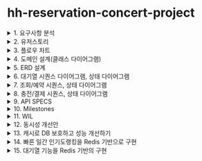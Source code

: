 # hh-reservation-concert-project



<details>
  <summary>1. 요구사항 분석</summary>
<h2>요구사항 정리</h2>
<hr>

- 콘서트 예약 서비스` 구현해 봅니다.
- 대기열 시스템을 구축하고, 예약 서비스는 작업가능한 유저만 수행할 수 있도록 해야합니다.
- 사용자는 좌석예약 시에 미리 충전한 잔액을 이용합니다.**
- 좌석 예약 요청시에, 결제가 이루어지지 않더라도 일정 시간동안 다른 유저가 해당 좌석에 접근할 수 없도록 합니다.

## Requirements

- 아래 5가지 API 를 구현합니다.
    - 유저 토큰 발급 API
    - 예약 가능 날짜 / 좌석 API
    - 좌석 예약 요청 API
    - 잔액 충전 / 조회 API
    - 결제 API
- 각 기능 및 제약사항에 대해 단위 테스트를 반드시 하나 이상 작성하도록 합니다.
- 다수의 인스턴스로 어플리케이션이 동작하더라도 기능에 문제가 없도록 작성하도록 합니다.
- 동시성 이슈를 고려하여 구현합니다.
- 대기열 개념을 고려해 구현합니다.

## API Specs

1️⃣ **`주요` 유저 대기열 토큰 기능**

- 서비스를 이용할 토큰을 발급받는 API를 작성합니다.
- 토큰은 유저의 UUID 와 해당 유저의 대기열을 관리할 수 있는 정보 ( 대기 순서 or 잔여 시간 등 ) 를 포함합니다.
- 이후 모든 API 는 위 토큰을 이용해 대기열 검증을 통과해야 이용 가능합니다.

> 기본적으로 폴링으로 본인의 대기열을 확인한다고 가정하며, 다른 방안 또한 고려해보고 구현해 볼 수 있습니다.
*** 대기열 토큰 발급 API
* 대기번호 조회 API**
>

**2️⃣ `기본` 예약 가능 날짜 / 좌석 API**

- 예약가능한 날짜와 해당 날짜의 좌석을 조회하는 API 를 각각 작성합니다.
- 예약 가능한 날짜 목록을 조회할 수 있습니다.
- 날짜 정보를 입력받아 예약가능한 좌석정보를 조회할 수 있습니다.

> 좌석 정보는 1 ~ 50 까지의 좌석번호로 관리됩니다.
>

3️⃣ **`주요` 좌석 예약 요청 API**

- 날짜와 좌석 정보를 입력받아 좌석을 예약 처리하는 API 를 작성합니다.
- 좌석 예약과 동시에 해당 좌석은 그 유저에게 약 **5분**간 임시 배정됩니다. ( 시간은 정책에 따라 자율적으로 정의합니다. )
- 만약 배정 시간 내에 결제가 완료되지 않는다면 좌석에 대한 임시 배정은 해제되어야 한다.
- 누군가에게 점유된 동안에는 해당 좌석은 다른 사용자가 예약할 수 없어야 한다.

4️⃣ **`기본`**  **잔액 충전 / 조회 API**

- 결제에 사용될 금액을 API 를 통해 충전하는 API 를 작성합니다.
- 사용자 식별자 및 충전할 금액을 받아 잔액을 충전합니다.
- 사용자 식별자를 통해 해당 사용자의 잔액을 조회합니다.

5️⃣ **`주요` 결제 API**

- 결제 처리하고 결제 내역을 생성하는 API 를 작성합니다.
- 결제가 완료되면 해당 좌석의 소유권을 유저에게 배정하고 대기열 토큰을 만료시킵니다.

<aside>
💡 **KEY POINT**

</aside>

- 유저간 대기열을 요청 순서대로 정확하게 제공할 방법을 고민해 봅니다.
- 동시에 여러 사용자가 예약 요청을 했을 때, 좌석이 중복으로 배정 가능하지 않도록 합니다.
</details>

<details>
  <summary>2. 유저스토리</summary>
<h2>유저스토리</h2>
<hr>
  <img src="https://raw.githubusercontent.com/jivebreaddev/hh-reservation-concert-project/week2-base/docs/user-story.png" alt="이미지 설명">

### 주요 유즈 케이스 시나리오

#### 1. 대기열 진입
  - 고객이 조회 및 예약을 위해 대기열에 진입합니다.
  - 진입 가능해질때까지, 현재 대기열 순번을 표기합니다.
#### 2. 콘서트 예약가능한 날짜 조회/ 임시 예약
  - 발급된 토큰으로 조회 및 좌석 예약을 진행합니다.
  - 콘서트 좌석은 임시 예약되어 5분간 예약 불가 됩니다.
#### 3. 좌석 결제/포인트 결제
  - 임시 예약 성공시에 결제를 진행합니다.
  - 결제 성공 시, 좌석 예약을 확정합니다.
  


</details>

<details>
  <summary>3. 플로우 차트</summary>
<h2> 콘서트 예약가능한 날짜 조회/ 임시 예약 플로우 차트</h2>
<hr>
  <img src="https://raw.githubusercontent.com/jivebreaddev/hh-reservation-concert-project/week2-base/docs/flowChart.png" alt="이미지 설명">

<h2> 좌석 결제/포인트 결제 플로우 차트 </h2>
<hr>
  <img src="https://raw.githubusercontent.com/jivebreaddev/hh-reservation-concert-project/week2-base/docs/flowchart2.png" alt="이미지 설명">
</details>

<details>
  <summary>4. 도메인 설계(클래스 다이어그램)</summary>
</details>

<details>
  <summary>5. ERD 설계</summary>
<h2> 결제, 예약, 고객, 좌석, 콘서트, 대기열, 토큰에 대한 스키마 설계 </h2>
<hr>
  <img src="https://raw.githubusercontent.com/jivebreaddev/hh-reservation-concert-project/week2-base/docs/erd.png" alt="이미지 설명">
</details>

<details>
  <summary>6. 대기열 시퀀스 다이어그램, 상태 다이어그램</summary>
<h2> 대기열 시퀀스 다이어그램 </h2>
<hr>
  <img src="https://raw.githubusercontent.com/jivebreaddev/hh-reservation-concert-project/week2-base/docs/queue.png" alt="이미지 설명">
<h2> 대기열 상태 다이어그램 </h2>
<hr>
  <img src="https://raw.githubusercontent.com/jivebreaddev/hh-reservation-concert-project/week2-base/docs/stateQueue.png" alt="이미지 설명">

</details>

<details>
  <summary>7. 조회/예약 시퀀스, 상태 다이어그램</summary>
<h2> 조회 시퀀스 다이어그램 </h2>
<hr>
  <img src="https://raw.githubusercontent.com/jivebreaddev/hh-reservation-concert-project/week2-base/docs/booking.png" alt="이미지 설명">
<h2> 조회 상태 다이어그램 </h2>
<hr>
  <img src="https://raw.githubusercontent.com/jivebreaddev/hh-reservation-concert-project/week2-base/docs/stateReservation.png" alt="이미지 설명">
<h2> 조회 시퀀스 다이어그램 </h2>
<hr>
  <img src="https://raw.githubusercontent.com/jivebreaddev/hh-reservation-concert-project/week2-base/docs/reservation.png" alt="이미지 설명">
<h2> 조회 상태 다이어그램 </h2>
<hr>
  <img src="https://raw.githubusercontent.com/jivebreaddev/hh-reservation-concert-project/week2-base/docs/stateSeat.png" alt="이미지 설명">


</details>

<details>
  <summary>8. 충전/결제 시퀀스, 상태 다이어그램</summary>
<h2> 충전/결제 시퀀스 다이어그램 </h2>
<hr>
  <img src="https://raw.githubusercontent.com/jivebreaddev/hh-reservation-concert-project/week2-base/docs/payment.png" alt="이미지 설명">
<h2> 충전/결제 상태 다이어그램 </h2>
<hr>
  <img src="https://raw.githubusercontent.com/jivebreaddev/hh-reservation-concert-project/week2-base/docs/statePayment.png" alt="이미지 설명">

</details>

<details>
  <summary>9. API SPECS</summary>
    <h2> 대기열 API</h2>
    <hr>
    <img src="https://raw.githubusercontent.com/jivebreaddev/hh-reservation-concert-project/week2-advanced/docs/swagger/queue.png" alt="이미지 설명" >
  
  <h2> 예약 접근 가능 API</h2>
    <hr>
      <img src="https://raw.githubusercontent.com/jivebreaddev/hh-reservation-concert-project/week2-advanced/docs/swagger/reservationAvailable.png" alt="이미지 설명" >

  <h2> 예약 조회 API</h2>
    <hr>
      <img src="https://raw.githubusercontent.com/jivebreaddev/hh-reservation-concert-project/week2-advanced/docs/swagger/reservationView.png" alt="이미지 설명" >

  <h2> 마일스톤</h2>
    <hr>
      <img src="https://raw.githubusercontent.com/jivebreaddev/hh-reservation-concert-project/week2-advanced/docs/swagger/reservationView.png" alt="이미지 설명" >

  <h2> 마일스톤</h2>
    <hr>
      <img src="https://raw.githubusercontent.com/jivebreaddev/hh-reservation-concert-project/week2-advanced/docs/swagger/reservationView.png" alt="이미지 설명" >

  <h2> 마일스톤</h2>
    <hr>
      <img src="https://raw.githubusercontent.com/jivebreaddev/hh-reservation-concert-project/week2-advanced/docs/swagger/reservationView.png" alt="이미지 설명" >

  <h2> 마일스톤</h2>
    <hr>
      <img src="https://raw.githubusercontent.com/jivebreaddev/hh-reservation-concert-project/week2-advanced/docs/swagger/reservationView.png" alt="이미지 설명" >

  <h2> 마일스톤</h2>
    <hr>
      <img src="https://raw.githubusercontent.com/jivebreaddev/hh-reservation-concert-project/week2-advanced/docs/swagger/reservationView.png" alt="이미지 설명" >

</details>

<details>
  <summary>10. Milestones</summary>
  <h2> 마일스톤</h2>
  <hr>
  <img src="https://raw.githubusercontent.com/jivebreaddev/hh-reservation-concert-project/main/docs/concertgaant.JPG" alt="이미지 설명" >
</details>


<details>
  <summary>11. WIL</summary>

## 1주차 WIL
### 과제 목표
- mocking 과 stubbing 을 통한 unit 테스트 작성법 숙지
- 통합 테스트 작성과 동시성 테스트 작성

#### 1) 실습 내용:
1. 포인트 결제/충전/사용에 대한 API 를 구현하고 단위테스트를 작성했다.
2. 단일 서버에서 일어날 수 있는 동시성 이슈에 대한 이슈를 해결했다.

#### 2) 학습 내용:
1. 테스트 피라미드란 무엇인가?
   - 유닛테스트, 통합테스트, E2E 테스트
2. 의존성을 제거하기 위한 방법은 무엇이 있을까?
   - mocking
   - fake
3. 동시성 테스트에 대한 정책 짜기
   - 입금, 출금이 동시에?
   - 입급이 동시에 2번?
   - 출금이 동시에 2번?
4. 테스트의 도구는 무엇이 있을까?
   - 러너, 어썰션, 모킹, 테스트 훅
5. 좋은 테스트의 기준은 무엇일까?
  - 실패하기 쉬운 테스트
6. 테스트 더블은 무엇일까?
  - mock, stub, fake, spy
7. mutex vs semaphore
   - MUTEX 는 여러 프로세스를 실행하는 환경에서 자원에 대한 접근 제한을 의미한다. ACQUIRE(락 획득), RELEASE(락 해제) 행위를 합니다.
   - SEMAPHORE 은 임계구역에 접근할 수 있는 프로세스 수를 정해두고 WAIT을 실행하다가, SIGNAL로 진입합니다.
#### 3) 회고:
1. 지식을 습득할 때, 왜?라는 질문들을 많이 던지고 범주를 나눠서 정리하면, '일을 잘하기 쉬워지구나'를 멘토님을 보고 느꼈다. 
2. 단일 서버내 멀티스레드의 자원 경합에 대한 이슈를 세가지 시나리오로 해결해봤다. 또, 쓰레드를 병렬로 열어서 테스트하는 법을 이해할 수 있었다.
   - synchronized
   - CAS (atomic), ReentrantLock
   - ConcurrentLinkedQueue, 동시성 자료구조
3. 마지막으로, 내가 뭘 모르는지 정의하고, 문제에 대해 공유하는 방법을 이해할 수 있었다.


## 2주차 WIL

### Swagger 구현 및 도메인 설계 및 설계 세부사항 정리
#### 1) 실습 내용:
1. 유저스토리들을 생성으로 요구사항을 명확히 분석하기 (애매모호한것을 뾰족하게한다.)
   - 유저스토리 
   - 플로우 차트로 유즈 케이스 분석
2. OpenAPI 명세로 협업
3. 도메인 모델링
   - 상태 다이어그램
   - 도메인 간 메시지 식별
   - 행위에 대한 시퀀스 다이어그램
4. ERD 설계

#### 2) 학습 내용:
1. 시퀀스 다이어그램을 언제 사용할지
2. 플로우 차트를 통해 유즈케이스 분석하기
3. 도메인 모델링
   - 도메인 간 메시지 식별
   - 도메인의 상태 다이어그램
3. AGGREGATE ROOT 식별 및 패키지 분리


#### 3) 회고:
1. 추상적인 아이디어를 뾰족하게 표현하는 법
2. Mock API 전달해서, 빠른 커뮤니케이션 진행
3. 어떤 아이디어는 어떤 툴로 표현해야 좋은지 고민할 수 있었음

## 3주차 WIL
### 애플리케이션 아키텍처 구조
#### 1) 실습 내용:
1. DIP를 통해 의존성 방향을 도메인을 향해 설정
2. 유저 시나리오들에 대한 비즈니스 로직 개발 및 단위 테스트 작성

#### 2) 학습 내용:
1. 클린아키텍처가 중요한 이유?
   - 변경의 범위를 최소한으로 만들기 위해
   - DIP, OCP 를 지키기 위해
2. 멘토님의 성과를 공유 받으면서 내가 어떤 부분들을 측정하고, 해결하고 공유하는 법을 선택할지 생각해볼 수 있었다.
   - 해결 방법을 왜하는지?
   - 목표 수치는 무엇인지?
   - 해결하는 방법은 무엇이 있는지?
   - 이해를 높이는 도표는 무엇이 있는지?
3. 외부 연동시 팁들
   - Connection Pool 이 보통 thread 당으로 물려 이슈 생김
   - 비동기로 해결하게 되면, 결제 처리는 정책으로 풀어낸다. 
   - 정책에 따라, 예약과 결제를 하나로 묶는 경우도 있다.
   - 장애시
     - 외부 서비스 에러시, 써킷 건다.
     - REDIS로 대기열 운영하다가 장애지점은 메모리 적재량 초과

#### 3) 회고:
1. DIP를 적용해서, 비즈니스 로직을 구현했다.
   - Interceptor로 token 발급 받은 고객만 예약할 수 있도록 처리
   - Scheduler로 대기열 입장 처리
     - 대기열 입장 처리에 대한 정책 고민 
       - 시간당 n명의 인원 입장
       - 입장 인원들의 상태 처리이후 n명의 인원 입장


## 4주차 WIL

### 통합테스트 작성 및 인덱스를 통한 쿼리 최적화 
#### 1) 실습 내용:

#### 2) 학습 내용:
- Lost Update, Dirty Read, Phantom Read
- DeadLock을 발생시키는 시나리오
  - 데드락 회피전략 구성
- 트랜잭션 충돌에 대한 정책 수립
  - retry
  - timeout
- 낙관적 락과 비관적 락 사용

#### 3) 회고:


## 5주차 WIL

### 통합테스트 작성 및 동시성 테스트 작성
#### 1) 실습 내용:

#### 2) 학습 내용:

#### 3) 회고:


</details>


<details>
  <summary>12. 동시성 개선안</summary>

# 1. 단일 서버내 동시성 이슈

## 1. 기술적인 문제 정의
 - 단일 서버내에서 멀티 스레드내 공유 자원에 대한 동시성 이슈 해결

## 2. 개선 정의
  - 공유 자원에 멀티스레드가 접근을 제어하여 데이터의 일관성을 보장(1)하고 데드락을 방지(2)하며 성능을 유지(3)합니다.
  - 단일 서버에 대한 동시성 이해를 실무에서 사용하는 경우는 아래와 같습니다.
    - 로컬 데이터인 경우(ThreadLocal, Local Cache, Hibernate Event Queue)
    - 로컬 파일 및 로그 파일의 경우
    - 로컬에서 유지되는 스티키 세션의 경우
   
### A. 해결책: atomic class (락프리)
    - Compare And Swapped 메커니즘으로 데드락 문제 없고 높은 성능 유지 가능
### B. 해결책: 동시성 데이터 구조
    - thread safe 한 ConcurrentHashMap 
        - 특정 버킷에만 락을 걸고 put
        - get은 락이 존재하지 않음
        - cas와 synchronized를 사용하여 최적화 됨
    - thread safe 한 LinkedQueue로 queue를 통한 작업 제어
```java  
private final ConcurrentLinkedQueue<UserTransaction> requestQueue = new ConcurrentLinkedQueue<>();

public void addQueue(Long userId, Long amount) {
  // 요청을 큐에 추가
  requestQueue.offer(new UserTransaction(userId, amount));

  // 큐에서 요청을 비동기적으로 처리
  executorService.submit(() -> processQueue());
}
```

### C. 해결책: LOCK
    - ReentrantLock을 사용하여, 임계영역에서 제어를 할 수있는 설정 가능
```java  
private final ConcurrentHashMap<Long, Lock> userLocks = new ConcurrentHashMap<>();
private Lock getUserLock(Long userId) {
  return userLocks.computeIfAbsent(userId, id -> new ReentrantLock());
}
// 락을 통해 유저에 대한 동시성 제어
if (userLock.tryLock()) {
try {
  // 비즈니스 로직
} finally {
userLock.unlock();
}

```
## 4. 장점, 단점
### V1 Synchronized 활용

- 성능
    - 성능 하
- 장점
    - 간단함
- 단점
    - synchronized 를 동기화된 메서드 `synchronized void charge()` 와 같은 방식으로 사용하게 되면, 메서드 단위로 여러 스레드가 접근할 수 없음

### V2 ReentrantLock 활용
- 성능
    - 성능 중
- 장점
    - 공정성 설정 가능 (락 획득 시간 지정)
    - 사용하기 편리하다.
- 단점
    - 데드락을 관리하기 어려움
    - 동시성 관리에 있어서, 모든 동시 요청을 처리하고 싶을 때, lock의 제한으로 처리할 수 없음

### V3 ConcurrentLinkedQueue 활용
- 성능
  ? (시간 측정 테스트 못함)
- 장점
    - 모든 요청에 대해서 lock에 대한 관리 없이 처리할 수 있다.
- 단점
    - 너무 많은 요청이 쌓일 경우, OOM 의 위험이 있다.


# 2. DB 접근의 동시성 이슈

## 1. 기술적인 문제 정의
    - 멀티 스레드내 DB 공유 자원에 대한 동시성 이슈 해결
## 2. 개선 정의
  - 공유 자원에 멀티스레드가 접근을 제어하여 데이터의 일관성을 보장(1)하고 데드락을 방지(2)하며 성능을 유지(3)합니다.
  - DB 동시성 이해를 실무에서 사용하는 경우는 아래와 같습니다.
      - 잦은 업데이트가 필요한 DB 레코드를 동시에 접근할 때 일관성을 보장합니다.
      - 잦은 업데이트가 필요한 DB 레코드에 대한 데드락 이슈

### A. 해결책: 낙관적 락
    - 애플리케이션에서 row에 version 값을 생성하여, update를 반영합니다. 실패시에, retry 혹은 반영되지않게 합니다.
    - retry 요청을 처리하지 않고 실패시키는 정책을 적용할 때, 성능적으로 비용이 적습니다.
    - 충돌이 많이 발생하고 retry를 많이 적용해야된다면, 다른 방법으로 개선하는것이 좋습니다. (많은 요청에 의해 DB Connection 및 스레드 점유됨)



#### AS-IS

##### A. 대상 유저 시나리오: 예약 시나리오
- 공유 자원: 좌석
- 설명: 여러 고객들이 한개의 좌석에 대해 예약하려고 할때, 한 고객이 트랜잭션이 완료되기 전에 다른 고객이 예약을 요청할 수 있다.


#### TO-BE
##### A. 대상 유저 시나리오: 예약 시나리오
- 정합성 검증 대상 (콘서트 예약 시나리오: 하나의 요청만 성공시키면 되는 경우)
    - 10 개의 쓰레드를 병렬로 열어서 테스트하여 콘서트 예약이 하나가 성공하는 것을 테스트합니다.
    - 1개 이상의 성공 하지 않는지 검증합니다.
      - 동시 요청에 대해서 1회만 반영해도되는 경우 낙관적락을 사용하고 나머지 요청을 실패 시킬수있다.
      - 하지만, 낙관적 락으로 동시에 여러번 상태가 변경되어야 하는 경우에는 적절하지 않을 수 있다.
        - 예시) 포인트 충전 1000 (성공), 포인트 사용 1000 (실패), 포인트 충전 1000(성공) -> 순서에 민감한 포인트 시나리오의 경우, 정합성을 유지하기 힘들어진다.
```java  

// 좌석에 대한 Version 필드 생성
@Entity
@Table(name = "seats")
public class Seat {

  @Column(name = "id", columnDefinition = "binary(16)")
  @Id
  private UUID id;
  @Column(name = "concert_id", nullable = false)
  private UUID concertId;
  @Column(name = "status", nullable = false, columnDefinition = "varchar(255)")
  @Enumerated(EnumType.STRING)
  private SeatStatus seatStatus;
  @Column(name = "created_at", nullable = false)
  private LocalDateTime createdAt;

  @Version
  private Long version;
```

```java  
@Test
@DisplayName("동일 유저가 동시 예약 요청 시 하나만 성공해야 함")
void concurrencyReserveTest() throws InterruptedException {
  // Given
  int numberOfThreads = 10;
  ExecutorService executorService = Executors.newFixedThreadPool(numberOfThreads);
  CountDownLatch latch = new CountDownLatch(numberOfThreads);

  // When

  for (int i = 0; i < numberOfThreads; i++) {
    executorService.submit(() -> {
      try {
        defaultReservationService.bookTemporarySeat(new TemporaryReservationRequest(userId, seat));
        results.add(true);
      } catch (Exception e){
        results.add(false);
      } finally {
        latch.countDown();
      }
    });
  }

  latch.await();
  executorService.shutdown();
  // When 한개만 통과하는 것이 성공
  long successCount = results.stream().filter(result -> result).count();
  assertThat(successCount).isEqualTo(1);

}
```

### B. 해결책: 비관적 락
    - 'SELECT ... FOR UPDATE' 를 사용하면, X-Lock을 사용하게되고, 다른 트랜잭션은 접근할 수 없습니다.
    - 즉각적 정합성이 필요한 경우 사용하게되고, 경합이 많은 경우 사용하면 좋지 않습니다. (Lock에 따른, 성능 저하 및 의도치 않은 데드락)



#### AS-IS
##### A. 대상 유저 시나리오: 잔액 충전, 사용, 결제 시나리오
- 공유 자원: 포인트 잔고
- 설명: 
  - 아래와 문제가 생길 수 있음, 
      - (1) Lost Update(즉, 최종적 하나의 업데이트만 반영되는 이슈가 생김)
        - 입금, 출금이 동시에?
      - (2) 중복 이벤트 처리가 되지 않음
        - 입급이 동시에 2번?
        - 출금이 동시에 2번?
```java  

@Transactional
public ChargeResponse chargePoint(ChargeRequest chargeRequest, UUID paymentId)

@Transactional
public GetBalanceResponse getUserPoint(GetBalanceRequest request) 

@Transactional
public UseResponse useUserPoint(UseRequest request)

// 포인트를 조회하는 시점에 x-lock을 겁니다. 
public interface PointRepository {
  @Lock(LockModeType.PESSIMISTIC_WRITE)
  Optional<Point> findByUserId(UUID uuid);
  
```
#### TO-BE
##### A. 대상 유저 시나리오: 잔액 충전, 사용, 결제 시나리오
- 비관적 락을 사용해, 각각의 요청들을 하나씩 처리하게 진행합니다.
- 정합성 검증 절차 (포인트 충전 및 결제 시나리오: 모든 요청을 성공시키야 되는 경우)
    - 10 개의 쓰레드를 병렬로 열어서 테스트하여 결제 요청이 모두 성공하는 것을 테스트합니다.
    - 누락없이 모든 요청이 수행되는지 검증합니다.
```java  
  @Test
  @DisplayName("동일 유저가 동시 예약 요청 시 하나만 성공해야 함")
  void concurrencyReserveTest() throws InterruptedException {
  // Given
  int numberOfThreads = 10;
  ExecutorService executorService = Executors.newFixedThreadPool(numberOfThreads);
  CountDownLatch latch = new CountDownLatch(numberOfThreads);

  // When
  for (int i = 0; i < numberOfThreads; i++) {
    executorService.submit(() -> {
      try {
        defaultReservationService.bookTemporarySeat(new TemporaryReservationRequest(userId, seat));
        results.add(true);
      } catch (Exception e) {
        results.add(false);
      } finally {
        latch.countDown();
      }
    });
  }

  latch.await();
  executorService.shutdown();
  // When 한개만 통과하는 것이 성공
  long successCount = results.stream().filter(result -> result).count();
  assertThat(successCount).isEqualTo(1);

}
```


### C. 참고 자료: MySQL에서 다른 락들은 무엇이 있을까? 또한, 동시성제어는 어떻게 하고 있을까? 
- S-Lock (공유락)
  - 설정된 트랜잭션은 읽기 작업만 수행 가능하다.
  - 다른 트랜잭션은 읽기 가능하다.
- X-Lock (배타락)
  - 설정된 트랜잭션은 읽기, 쓰기 모두 수행가능하다.
  - 다른 트랜잭션은 대기해야한다.
- 레코드락
  - 스토리지 엔진 수준에서 테이블 레코드 자체를 잠그게 된다.
  - MySQL 에서는 인덱스 를 기준으로 락을 걸게 되는데 인덱스를 통해 검색되는 모든 레코드를 잠금하게된다.
  - 인덱스 부재시 풀스캔으로 모든 레코드 락을 걸게 된다.
- 갭락
  - 레코드와 레코드 사이의 간격을 락을 건다.
  - Phantom Read 를 방지하기위해, 범위에 해당하는 테이블 공간에 대해서 락을 건다.
  - Repeatable Read isolation level에서 undo 로그에서 tracsactionId를 기반으로 조회해서 PhantomRead가 안일어나게 방지하게된다.

## 3. as-is, to-be 데이터 증거 측정


## 4. 대안
### A. 한계점: 비관적 락, 낙관적 락을 사용할때, 요구치의 성능을 맞추기 힘듬
- 예를 들어, '좋아요' 와 같은 변경이 자주되는 데이터를 낙관적 락으로 구현시에, 정합성 이슈가 생긴다.
- 비관적 락으로 구현시에도 트래픽이 몰릴 시에 Timeout 으로 요청에 실패할 수 있습니다.

- Write 와 Read가 헤비한 데이터에 경우 다른 처리 방법이 필요합니다.
- MQ나 Redis를 활용한 요청 처리로 트래픽이 폭주할때, 버퍼를 확보하여 순서대로 정책에 맞춰 처리할 수 있습니다.

# 3. 다중 서버의 동시성 이슈

## 1. 기술적인 문제 정의
    - 다중 서버내 DB 공유 자원에 대한 동시성 이슈 해결

## 2. 개선 정의
- 다중 서버가 분산락을 통해 DB에 동시성 문제가 생기는 요청을 제한합니다.
  - 분산락을 도입하면서 생기는 이슈들에 대한 처리도 진행합니다.
    - Redis가 실패 했을 경우를 대비한 처리 (HA 구성 혹은 애플리케이션 로직 구성)
    - 데드락 예방을 위한, Lock Ordering 처리
    - 락 임계 시간 제한(lease time) 및, 락에 대한 범위 줄이기

## 3. as-is, to-be 데이터 증거 측정

### AS-IS
#### A. 예약 시나리오

```java  
    @Transactional
    public TemporaryReservationResponse bookTemporarySeat(
      TemporaryReservationRequest request
    ) {
    
    }

    @Transactional
    public ReservationResponse bookSeat(
      ReservationRequest request  
    ) {
    
    }
```
- 성능 측정 필요

#### B. 잔액 충전, 사용, 결제 시나리오
```java  

@Transactional
public TemporaryReservationResponse bookTemporarySeat(
    TemporaryReservationRequest request
) {

}
@Transactional
public ReservationResponse bookSeat(
    ReservationRequest request) {

}
```
- 성능 측정 필요


### TO-BE 
#### A. 예약 시나리오 
- 정합성 검증 대상 (콘서트 예약 시나리오: 하나의 요청만 성공시키면 되는 경우)
    - 10 개의 쓰레드를 병렬로 열어서 테스트하여 콘서트 예약이 하나가 성공하는 것을 테스트합니다.
    - 1개 이상의 성공 하지 않는지 검증합니다.
- 성능 측정 필요

```java  
@SimpleLock(lockKeys=[1,2,3])
@Transactional
public TemporaryReservationResponse bookTemporarySeat(
    TemporaryReservationRequest request
) {

}
@SimpleLock(lockKeys=[1,2,3])
@Transactional
public ReservationResponse bookSeat(
    ReservationRequest request) {

}

```
- simple lock 으로 해결 가능한지?
  - simple lock으로 구현 가능하다. 
    - 위에서도 낙관적 락을 이용한 best effort 전략으로 첫 요청 제외하고 다 실패 시키면서, 경쟁하는 자원(콘서트 좌석)에 대해 대기하는 스레드를 없애려고했다.
    - 이 경우에도 simple lock으로 가볍게 처리하는 편이 좋아 보인다.
- spin lock 으로 해결 가능한지?
  - spin lock으로 해결 할 수 없다.
    - 오래 걸리지 않는 자원이라면, 문제가 없지만, 임시 예약이 5분이상 이라고 한다면 그동안 spin lock이 소모하는 자원이 지나치게 클것으로 보인다.
- pub/sub lock 으로 해결 가능한지?
  - pub/sub 을 통해도 처리할 수 있다.
    - 하지만, pub,sub 도 소모되는 자원이라서 최적이 아니다. 

#### B. 잔액 충전, 사용, 결제 시나리오

- 정합성 검증 절차 (포인트 충전 및 결제 시나리오: 모든 요청을 성공시키야 되는 경우)
    - 10 개의 쓰레드를 병렬로 열어서 테스트하여 결제 요청이 모두 성공하는 것을 테스트합니다.
    - 누락없이 모든 요청이 수행되는지 검증합니다.
- 성능 측정 필요

```java  
@DistributeLock(lockKeys=[1,2,3])
@Transactional
public ChargeResponse chargePoint(ChargeRequest chargeRequest, UUID paymentId)
@DistributeLock(lockKeys=[1,2,3])
@Transactional
public GetBalanceResponse getUserPoint(GetBalanceRequest request)
@DistributeLock(lockKeys=[1,2,3])
@Transactional
public UseResponse useUserPoint(UseRequest request)

```

- simple lock 으로 해결 가능한지?
    - simple lock으로 해결 할 수 없다.
      - 충전이나, 포인트 사용 및 결제는 빠른 실패를 통해서, 즉각적인 일관성을 구현할 수 없다.
- spin lock 으로 해결 가능한지?
    - spin lock으로 해결 가능하다.
      - 동일 요청이 많이 들어온다면, 서버 부하가 심해져 최적은 아니다. 
      - 결제 요청은 오래 걸릴 수도 있어, 짧은 시간 동안 점유 해야하는 '임계 지점'이 길어 질 수 있따. 
- pub/sub lock 으로 해결 가능한지?
  - pub/sub lock은 해결 가능하다.
    - pub/sub 에 대한 갯수에 대해서 실험하고 최대 허용치를 검증하고 사용한다면, 최적의 사용이라고 생각한다.
    - 다만, pub/sub의 갯수가 지나치게 늘어날때를 대비한 처리도 필요해 보인다.


## 4. 각 락들에 대한 장점, 단점

| 구분 | Simple Lock | Spin Lock              | Pub/Sub Lock                    |
| --- | --- |------------------------|---------------------------------|
| 주요 명령어 | SET NX EX + DEL | SET NX EX + DEL (반복)   | SET NX EX + PUBLISH + SUBSCRIBE |
| 대기 방식 | 대기 없음 (즉시 실패) | 폴링(Polling) 방식         | 이벤트 기반 대기                       |
| 구현 복잡도 | 낮음 | 중간                     | 높음                              |
| 서버 부하 | 매우 낮음 | 높음 (반복 요청)   | 중간 + 비교적 메모리 사용량 높음             |
| 락 획득 확률 | 낮음 (한 번만 시도) | 높음 (반복 시도)             | 중간~높음                           |
| 데드락 위험 | EX 만료 기반 해결 | EX + 최대 재시도            | EX + 메시지 누락 주의                  |
| 적합한 환경 | 경쟁이 적은 환경, 짧은 작업 | 락 획득이 중요한 환경, 짧은 대기 시간 | 긴 대기 가능성, 서버 부하 감소 필요           |



## 5. 참고 자료: Global Lock의 종류
- Spin Lock
  - 락을 획득 할때까지, 반복적인 락 획득 시도 
  - 긴 대기가 예상 될때, 부하 심함
  - 로직이 짧을 때 사용 
- Simple Lock
  - 기본적인 락 획득 시도하고 실패시, 실패 처리
  - 로직이 짧을 때 사용
  - 재시도 없이 best effort 전략 (낙관락과 비슷)
- 분산 락
  - redis 메시징을 통해 채널 구독하여 락에 대기처리
  - 긴 대기 일때, 부하에 대한 처리 필요
- Red Lock
- Redis 는 어떻게 동시성을 보장하는 걸까?
- Redis에서 중요한 설정들 

# 4. 동시성 이슈를 피해가는 메시지 큐 도입

## 1. 기술적인 문제 정의

## 2. 개선 정의

# 5. 동시성 이슈를 피해가지 못하는 즉각적 일관성이 필요한 경우

</details>
<details>
  <summary>13. 캐시로 DB 보호하고 성능 개선하기</summary>

# 1. REDIS 활용한 조회 성능 개선

## A. 기술적인 문제 정의 (조회 성능 개선)

## B. 개선 정의 

## C. as-is, to-be 데이터 증거 측정


## D. 참고 자료: 캐싱 전략 && 로컬 캐시와 캐시
- 레이어드 캐싱 전략

- 데이터 불일치 문제

- redis 가용성에 대한 처리 

- 만료 정책

- 캐시 전략

</details>

<details>
  <summary>14. 빠른 일간 인기도랭킹을 Redis 기반으로 구현</summary>

# 1. redis ZSET을 활용한 일간 인기도 랭킹 

## A. 기술적인 문제 정의 
- 일간 콘서트 예약 랭킹을 redis의 zset으로 구현합니다.

## B. 개선 정의
- 일간 랭킹을 위한 redis key: "ranking:yyyyMMdd"에 "concertId"를 대상으로 예약 숫자를 증가 시킵니다.
- TTL을 통해 일주일이 지난 key값들은 삭제합니다.

![img.png](docs/REDIS.png)


## C. as-is, to-be 데이터 증거 측정


### AS-IS

- 문제점
  - 주문량 기반 콘서트 랭킹은 DB에서 하루 1회 배치로 계산되어야함 -> 주문의 수가 많다면 DB에 부하 심함
  - 실시간 랭킹을 제공하지 못함
  - 랭킹 조회 시 복잡한 SQL Join과 집계 쿼리로 인해 성능 저하


### TO-BE

- 해결
  - DB 부하 없이 빠르게 응답
  - Redis에서 실시간 랭킹을 바로 조회 가능

- 개선 데이터 측정

| 항목         | AS-IS          | TO-BE              | 개선 효과           |
| ---------- | -------------- | ------------------ | --------------- |
| 랭킹 업데이트 주기 | 1일 1회 배치       | 5분 단위 집계  | 이벤트 대응 시간 대폭 단축 |
| 평균 조회 응답시간 | 800ms (DB 기준)  | 10ms (Redis 기준)    | 98% 이상 개선       |
| 시스템 부하     | DB CPU 피크 70%  | Redis CPU 10% 내외   | DB 병목 제거        |


- 한계점
  - REDIS 도입으로 인한 복잡성 
    - 메모리 사용량이 지나치게 되면, REDIS 비정상 종료됨 
    - 이에 따른 모니터링, 클러스터링는 복잡성을 증가
  - REDIS에 지나친 부하가 가는 경우 대비 필요
    - REDIS 가 트래픽을 너무 많이 받는경우를 대비해, 비동기 처리를 하는 것도 대량 트래픽시 유리함

## D. 참고 자료: Redis 자료구조 & 직렬화 및 역직렬화 설정 처리

### 1. redis 자료 구조 및 활용 방안
| 데이터 구조                        | 설명                            | 주요 명령어                                   | 사용 예시           |
| ----------------------------- | ----------------------------- | ---------------------------------------- | --------------- |
| **String**                    | 가장 단순한 키-값 구조 (문자열, 숫자, 바이너리) | `SET`, `GET`, `INCR`, `APPEND`           | 캐시, 카운터, 토큰     |
| **List**                      | 순서가 있는 문자열 목록 (양방향 큐)         | `LPUSH`, `RPUSH`, `LPOP`, `LRANGE`       | 대기열, 로그, 채팅 메시지 |
| **Set**                       | 중복 없는 원소 집합                   | `SADD`, `SREM`, `SMEMBERS`               | 태그, 유니크 유저 집합   |
| **Sorted Set (ZSet)**         | score를 기준으로 정렬된 Set           | `ZADD`, `ZINCRBY`, `ZRANGE`, `ZREVRANGE` | 랭킹, 리더보드        |
| **Hash**                      | 필드-값의 Map 구조                  | `HSET`, `HGET`, `HGETALL`                | 객체 저장 (유저, 상품)  |
| **Bitmap**                    | 비트 단위로 저장되는 데이터 (0/1)         | `SETBIT`, `GETBIT`, `BITCOUNT`           | 출석 체크, 플래그 저장   |
| **HyperLogLog**               | 대략적인 유니크 카운트                  | `PFADD`, `PFCOUNT`                       | 방문자 수 추정, UV 통계 |
| **Geo**                       | 위치 기반 좌표 저장 (위도/경도)           | `GEOADD`, `GEORADIUS`, `GEODIST`         | 근처 매장 찾기, 위치 검색 |
| **Stream**                    | append-only 로그 데이터 구조         | `XADD`, `XREAD`, `XGROUP`, `XACK`        | 이벤트 로그, 메시지 큐   |
| **Pub/Sub**                   | 발행-구독 메시징 시스템                 | `PUBLISH`, `SUBSCRIBE`                   | 실시간 알림, 채팅      |
| **Set with Expiry (Key TTL)** | 시간 기반 만료 설정                   | `EXPIRE`, `TTL`                          | 인증 코드, 세션 캐시    |

### 2. redis 저장된 객체들에 대한 직렬화 및 역직렬화 설정 처리

#### 1. ObjectMapper의 DeserializationFeature를 적절히 설정

- serializer와 deserializer 에 대한 설정을 적절히 하여, 오류를 방지한다. 
```java  
    ObjectMapper mapper = new ObjectMapper();
    mapper.configure(DeserializationFeature.FAIL_ON_UNKNOWN_PROPERTIES, false);
    mapper.configure(DeserializationFeature.FAIL_ON_INVALID_SUBTYPE, false);
    mapper.configure(DeserializationFeature.READ_UNKNOWN_ENUM_VALUES_AS_NULL, true);
```
- 

#### 2. 버전 정보를 기반으로 한 Deserialization (수동 처리 방식)

- 버전 정보를 annotation으로 생성하여, 필요하다면 수동 처리하여, deserializer를 설정할 수 있다. 

```java  
    Jackson2JsonRedisSerializer<Product> serializer = new Jackson2JsonRedisSerializer<>(Product.class);
    ObjectMapper objectMapper = new ObjectMapper();
    objectMapper.registerModule(new SimpleModule().addDeserializer(Product.class, new VersionedDeserializer()));
    serializer.setObjectMapper(objectMapper);
```
- 또한, null 값일때, 역직렬화 실패일때, 기본 객체를 전달 하도록 하여 오류를 핸들링 할 수 있다.

```java  
  try {
    Product product = redisTemplate.opsForValue().get(productId);

    if (product == null) {
      System.out.println("Product not found in Redis");
      return null;
    }

  } catch (SerializationException e) {
    // 역직렬화 실패 시 처리
    System.err.println("Error during deserialization: " + e.getMessage());
    // 역직렬화 실패 시 기본 객체 반환
    return new Product(productId, "default", 0);
  } 
```

</details>


<details>
  <summary>15. 대기열 기능을 Redis 기반의 구현</summary>

# 1. REDIS 활용한 대기열 성능 개선

## A. 기술적인 문제 정의 
- 콘서트 예약에 대한 대기열을 redis로 구현합니다.


## B. 개선 정의 (개선 방향 검토)

- Redis 대기열, 발급열 을 통해 토큰 발급을 처리한다.
- consumer 를 통해 token 들을 발급한다. (콘서트 별 대기열이 존재함에 따라, 하나의 서비스로 제공하는 경우 이슈가 생길 수 있다.)

![img.png](docs/queueStates.png)

- Zset 으로 대기열을 구현한다.
  - redis key: "1715600000000"(timestamp) 에 "userId"를 대상을 추가합니다.
  - ZSet에서 Top-N 사용자만 처리
- 컨슈머가 처리대상을 Set에 넣고 TTL 처리하여 발급열에 넣습니다.
  - redis key: "userId"


## C. as-is, to-be 데이터 증거 측정

### AS-IS

- 문제점
    - 주문량 기반 콘서트 랭킹은 DB에서 하루 1회 배치로 계산되어야함 -> 주문의 수가 많다면 DB에 부하 심함
    - 실시간 랭킹을 제공하지 못함
    - 랭킹 조회 시 복잡한 SQL Join과 집계 쿼리로 인해 성능 저하


### TO-BE

- 해결
    - DB 부하 없이 빠르게 대용량 트래픽 처리 가능
    - 성능 + 안정성 + 운영 효율성 모두 향상됨

- 개선 데이터 측정

  | 항목          | AS-IS (DB 기반)      | TO-BE (Redis 기반 대기열)      | 개선 효과               |
  | ----------- |--------------------| ------------------------- | ------------------- |
  | 요청 처리 구조    | 동시 DB 트랜잭션 시도      | 대기열 기반 순차 처리              | TPS 분산 및 DB 부하 완화   |
  | 최대 처리 TPS   | ~ 500 TPS          | 10,000 TPS 이상 (Redis 기준)  | 20배 이상 향상 가능        |
  | 응답 속도 평균    | ~1000ms (DB 부하 의존) | 10\~50ms (Redis 응답 시간 기준) | 최대 95% 이상 응답속도 단축   |
  | 선착순 정확도     | DB 락 또는 ROW 순번에 의존 | ZSet score 기반 정확한 순번 부여   | 논쟁 없는 선착순 구현 가능     |
  | 시스템 안정성     | 트래픽 집중 시 병목 발생     | Redis 단일 처리 → 처리율 조절 가능   | 트래픽 피크 흡수 가능        |


- 한계점
    - 복수 노드 환경 운영 어려움
      - 클러스터 시 Key 분산으로 인해 전역 순서 관리가 어려움
      - 이에 따른 모니터링, 클러스터링는 복잡성을 증가
    - 스케일아웃 한계
      - Redis는 단일 스레드이기 때문에 극단적인 트래픽에서는 병목 가능성 존재
    - 모니터링 도구 부족
      - 대기열 에 대한 대시보드 부족 (카프카는 대시보드 지원)


## D. 참고 자료: Spring Statemachine으로 event 처리하기 && 대기열 정책의 종류

### 1. Statemachine 으로 상태 처리하기

```java
@Override
public void configure(StateMachineStateConfigurer<QueueState, QueueEvent> states) throws Exception {
    states
        .withStates()
        .initial(QueueState.WAITING)
        .state(QueueState.VALIDATING)
        .state(QueueState.TOKEN_ISSUED)
        .state(QueueState.REJECTED);
}

@Override
public void configure(StateMachineTransitionConfigurer<QueueState, QueueEvent> transitions) throws Exception {
    transitions
        .withExternal().source(QueueState.WAITING).target(QueueState.VALIDATING).event(QueueEvent.REQUEST_RECEIVED)
        .and()
        .withExternal().source(QueueState.VALIDATING).target(QueueState.TOKEN_ISSUED).event(QueueEvent.VALIDATION_PASSED)
        .and()
        .withExternal().source(QueueState.VALIDATING).target(QueueState.REJECTED).event(QueueEvent.VALIDATION_FAILED);
}
```
- 다음과 같은 Event에 따른 Spring statemachine 을 추가함으로써, 상태 전이의 정확한 정의를 코드 베이스내에서 일관성있게 사용할 수 있다.
- 상태 추적이 쉬워지고, 확장성과 테스트도 쉽다.


### 2. 대기열의 정책은 무엇이 있는가?

- 놀이기구 정책
  - N초 마다 M 명의 입장객을 받는 정책
  - 허용하는 토큰을 TTL을 걸고 만료시킨다.
  - 장점
    - 구현의 간단함
  - 단점
    - 동적인 트래픽 관리가 불가함 (가능한 인원보다 많은 트래픽)
- 은행 창구 정책
  - M명만 허용하고, M(전체 허용 인원수) -N(현재 입장객)을 허용하는 정책
  - 허용하는 토큰을 관리하고 만료시켜줘야한다.
  - 장점
    - 구현이 복잡함
  - 단점
    - 동적인 트래픽 관리 가능하고 M을 장애 상황에 제한 시켜서 서비스 상태를 복구 할 수 있다.

</details>
